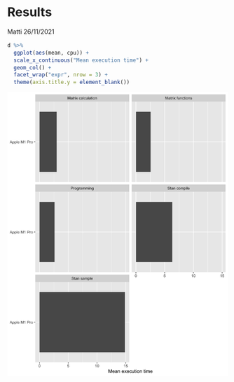 Results
================
Matti
26/11/2021

``` r
d %>% 
  ggplot(aes(mean, cpu)) +
  scale_x_continuous("Mean execution time") +
  geom_col() +
  facet_wrap("expr", nrow = 3) +
  theme(axis.title.y = element_blank())
```

<img src="index_files/figure-gfm/results-columns-1.png" width="672" />
